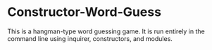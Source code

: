 # Constructor-Word-Guess

This is a hangman-type word guessing game. It is run entirely in the command line using inquirer, constructors, and modules. 
